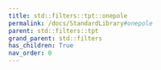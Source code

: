 ```yaml
---
title: std::filters::tpt::onepole
permalink: /docs/StandardLibrary#onepole
parent: std::filters::tpt
grand_parent: std::filters
has_children: True
nav_order: 0
---
```

